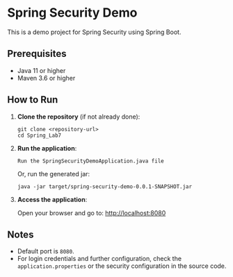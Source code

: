 # Spring Security Demo

This is a demo project for Spring Security using Spring Boot.

## Prerequisites

- Java 11 or higher
- Maven 3.6 or higher

## How to Run

1. **Clone the repository** (if not already done):

   ```
   git clone <repository-url>
   cd Spring_Lab7
   ```

3. **Run the application**:

   ```
   Run the SpringSecurityDemoApplication.java file
   ```

   Or, run the generated jar:

   ```
   java -jar target/spring-security-demo-0.0.1-SNAPSHOT.jar
   ```

4. **Access the application**:

   Open your browser and go to: [http://localhost:8080](http://localhost:8080)

## Notes

- Default port is `8080`.
- For login credentials and further configuration, check the `application.properties` or the security configuration in the source code.


